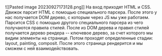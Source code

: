 ![[Pasted image 20230927173128.png]]
На вход приходят HTML и CSS. Движок парсит HTML с помощью специального парсера. После этого у нас получается DOM дерево, с которым через JS мы уже работаем.
Парсится CSS с помощью другого специального парсера из чего получаются правила стилей.
После из DOM дерева и правил стилей получается дерево рендера -- ключевое дерево, за счет которого мы видим элементы на странице.
Потом проходят определенные стадии: layout, painting, composit. 
После этого страница рендерится и мы сможем с ней взаимодействовать.


